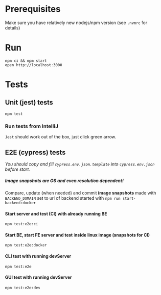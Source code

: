 # Prerequisites

Make sure you have relatively new nodejs/npm version (see `.nvmrc` for details)

# Run

```
npm ci && npm start
open http://localhost:3000
```

# Tests

## Unit (jest) tests

```npm test```

### Run tests from IntelliJ

`Jest` should work out of the box, just click green arrow.

## E2E (cypress) tests
_You should copy and fill `cypress.env.json.template` into `cypress.env.json` before start._

##### Image snapshots are **OS** and even resolution dependent!

Compare, update (when needed) and commit **image snapshots** made with `BACKEND_DOMAIN` set to url of backend started with `npm run start-backend:docker`

#### Start server and test (CI) with already running BE

```npm test:e2e:ci```

#### Start BE, start FE server and test inside linux image (snapshots for **CI**) 

```npm test:e2e:docker```

#### CLI test with running devServer
```npm test:e2e```

#### GUI test with running devServer
```npm test:e2e:dev```
